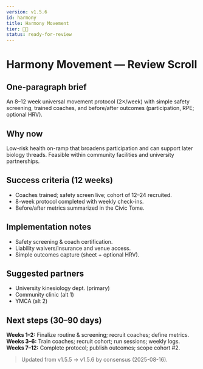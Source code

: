 ```yaml
---
version: v1.5.6
id: harmony
title: Harmony Movement
tier: 🧭✨
status: ready-for-review
---
```

# Harmony Movement — Review Scroll

## One-paragraph brief
An 8–12 week universal movement protocol (2×/week) with simple safety screening, trained coaches, and before/after outcomes (participation, RPE; optional HRV).

## Why now
Low-risk health on-ramp that broadens participation and can support later biology threads. Feasible within community facilities and university partnerships.

## Success criteria (12 weeks)
- Coaches trained; safety screen live; cohort of 12–24 recruited.
- 8-week protocol completed with weekly check-ins.
- Before/after metrics summarized in the Civic Tome.

## Implementation notes
- Safety screening & coach certification.
- Liability waivers/insurance and venue access.
- Simple outcomes capture (sheet + optional HRV).

## Suggested partners
- University kinesiology dept. (primary)
- Community clinic (alt 1)
- YMCA (alt 2)

## Next steps (30–90 days)
**Weeks 1–2:** Finalize routine & screening; recruit coaches; define metrics.  
**Weeks 3–6:** Train coaches; recruit cohort; run sessions; weekly logs.  
**Weeks 7–12:** Complete protocol; publish outcomes; scope cohort #2.

> Updated from v1.5.5 → v1.5.6 by consensus (2025-08-16).

